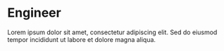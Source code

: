 # Engineer

Lorem ipsum dolor sit amet, consectetur adipiscing elit. Sed do eiusmod tempor incididunt ut labore et dolore magna aliqua.
